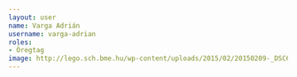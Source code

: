 ```yaml
---
layout: user
name: Varga Adrián
username: varga-adrian
roles:
- Öregtag
image: http://lego.sch.bme.hu/wp-content/uploads/2015/02/20150209-_DSC6579-150x150.jpg
---
```

